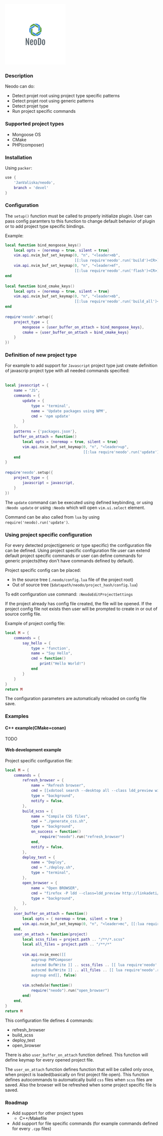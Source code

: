 <div id="container">
    <img alt=NeoDo" src="assets/neodo_logo.png" />
</div>

### Description

Neodo can do:

* Detect projet root using project type specific patterns
* Detect projet root using generic patterns
* Detect projet type
* Run project specific commands

### Supported project types

- Mongoose OS
- CMake
- PHP(composer)

### Installation

Using `packer`:

```lua
use {
    'JanValiska/neodo',
    branch = 'devel'
}
```

### Configuration

The `setup()` function must be called to properly initialize plugin.
User can pass config paramters to this function to change default behavior of plugin or to add project type specific bindings.

Example:

```lua
local function bind_mongoose_keys()
    local opts = {noremap = true, silent = true}
    vim.api.nvim_buf_set_keymap(0, "n", "<leader>mb",
                                [[:lua require'neodo'.run('build')<CR>]], opts)
    vim.api.nvim_buf_set_keymap(0, "n", "<leader>mf",
                                [[:lua require'neodo'.run('flash')<CR>]], opts)
end

local function bind_cmake_keys()
    local opts = {noremap = true, silent = true}
    vim.api.nvim_buf_set_keymap(0, "n", "<leader>mb",
                                [[:lua require'neodo'.run('build_all')<CR>]], opts)
end

require'neodo'.setup({
    project_type = {
        mongoose = {user_buffer_on_attach = bind_mongoose_keys},
        cmake = {user_buffer_on_attach = bind_cmake_keys}
    }
})
```

### Definition of new project type

For example to add support for `Javascript` project type just create definition of javascrip project type with all needed commands specified:

```lua

local javascript = {
    name = "JS",
    commands = {
        update = {
            type = 'terminal',
            name = 'Update packages using NPM',
            cmd = 'npm update'
        }
    },
    patterns = {'packages.json'},
    buffer_on_attach = function()
        local opts = {noremap = true, silent = true}
        vim.api.nvim_buf_set_keymap(0, "n", "<leader>up",
                                    [[:lua require'neodo'.run('update')<CR>]], opts)
    end
}

require'neodo'.setup({
    project_type = {
        javascript = javascript,
    }
})
```

The `update` command can be executed using defined keybinding, or using `:Neodo update` or using `:Neodo` which will open `vim.ui.select` element.

Command can be also called from `lua` by using `require('neodo).run('update')`.

### Using project specific configuration

For every detected project(generic or type specific) the configuration file can be defined.
Using project specific configuration file user can extend default project specific commands or user can define commands for generic projects(they don't have commands defined by default).

Project specific config can be placed:
- In the source tree (`.neodo/config.lua` file of the project root)
- Out of source tree (`$datapath/neodo/project_hash/config.lua`)

To edit configuration use command:
`:NeodoEditProjectSettings`

If the project already has config file created, the file will be opened.
If the project config file not exists then user will be prompted to create in or out of source config file.

Example of project config file:
```lua
local M = {
    commands = {
        say_hello = {
            type = 'function',
            name = "Say Hello",
            cmd = function()
                print("Hello World!")
            end
        }
    }
}
return M
```
The configuration parameters are automatically reloaded on config file save.

### Examples

#### C++ example(CMake+conan)

TODO

#### Web development example

Project specific configuration file:

```lua
local M = {
    commands = {
        refresh_browser = {
            name = "Refresh browser",
            cmd = [[xdotool search --desktop all --class ldd_preview windowactivate  --sync \\%1 key Ctrl+Shift+r windowactivate $(xdotool getactivewindow)]],
            type = "background",
            notify = false,
        },
        build_scss = {
            name = "Compile CSS files",
            cmd = "./generate_css.sh",
            type = "background",
            on_success = function()
                require("neodo").run("refresh_browser")
            end,
            notify = false, 
        },
        deploy_test = {
            name = "Deploy",
            cmd = "./deploy.sh",
            type = "terminal",
        },
        open_browser = {
            name = "Open BROWSER",
            cmd = "firefox -P ldd --class=ldd_preview http://linkadeti/ &",
            type = "background",
        },
    },
    user_buffer_on_attach = function()
        local opts = { noremap = true, silent = true }
        vim.api.nvim_buf_set_keymap(0, "n", "<leader>mc", [[:lua require'neodo'.run('build_scss')<CR>]], opts)
    end,
    user_on_attach = function(project)
        local scss_files = project.path .. "/**/*.scss"
        local all_files = project.path .. "/**/*"

        vim.api.nvim_exec([[
            augroup PHPComposer
            autocmd BufWrite ]] .. scss_files .. [[ lua require'neodo'.run('build_scss')
            autocmd BufWrite ]] .. all_files .. [[ lua require'neodo'.run('refresh_browser')
            augroup end]], false)

        vim.schedule(function()
            require("neodo").run("open_browser")
        end)
    end,
}
return M
```

This configuration file defines 4 commands:
- refresh_browser
- build_scss
- deploy_test
- open_browser

There is also `user_buffer_on_attach` function defined. This function will define keymap for every opened project file.

The `user_on_attach` function defines function that will be called only once, when project is loaded(basically on first project file open). This function defines autocommands to automatically build `css` files when `scss` files are saved. Also the browser will be refreshed when some project specific file is saved.

### Roadmap

- Add support for other project types
  - C++/Makefile
- Add support for file specific commands (for example commands defined for every `.cpp` files)

